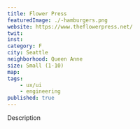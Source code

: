 ```yaml
---
title: Flower Press
featuredImage: ./-hamburgers.png
website: https://www.theflowerpress.net/
twit: 
inst: 
category: F
city: Seattle
neighborhood: Queen Anne
size: Small (1-10)
map: 
tags:
    - ux/ui
    - engineering
published: true
---
```


Description
